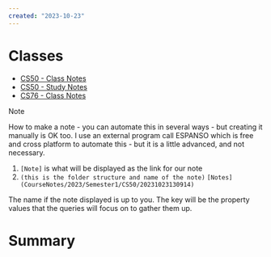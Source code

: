 ```yaml
---
created: "2023-10-23"
---
```

# Classes
- [CS50 - Class Notes](CourseNotes/2023/Semester1/CS50/20231023130644)
- [CS50 - Study Notes](CourseNotes/2023/Semester1/CS50/20231023133012)
- [CS76 - Class Notes](CourseNotes/2023/Semester1/CS76/20231023130805)


> [!NOTE]
> How to make a note - you can automate this in several ways - but creating it manually is OK too. 
> I use an external program call ESPANSO which is free and cross platform to automate this - but it is a little advanced, and not necessary. 
> 
> 1. `[Note]` is what will be displayed as the link for our note
> 2. `(this is the folder structure and name of the note)` 
> `[Notes](CourseNotes/2023/Semester1/CS50/20231023130914)`

The name if the note displayed is up to you. The key will be the property values that the queries will focus on to gather them up. 

# Summary
